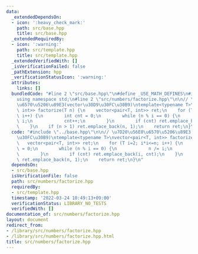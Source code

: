```yaml
---
data:
  _extendedDependsOn:
  - icon: ':heavy_check_mark:'
    path: src/base.hpp
    title: src/base.hpp
  _extendedRequiredBy:
  - icon: ':warning:'
    path: src/template.hpp
    title: src/template.hpp
  _extendedVerifiedWith: []
  _isVerificationFailed: false
  _pathExtension: hpp
  _verificationStatusIcon: ':warning:'
  attributes:
    links: []
  bundledCode: "#line 2 \"src/base.hpp\"\n#define _USE_MATH_DEFINES\n#include <bits/stdc++.h>\n\
    using namespace std;\n#line 2 \"src/numbers/factorize.hpp\"\n\n// \u7D20\u56E0\
    \u6570\u5206\u89E3(vector\u30D9\u30FC\u30B9)\ntemplate<typename T>\nvector<pair<T,\
    \ int>> factorize(T n) {\n    vector<pair<T, int>> ret;\n    for (T i=2; i*i<=n;\
    \ i++) {\n        int cnt = 0;\n        while (n % i == 0) {\n            n /=\
    \ i;\n            cnt++;\n        }\n        if (cnt) ret.emplace_back(i, cnt);\n\
    \    }\n    if (n > 1) ret.emplace_back(n, 1);\n    return ret;\n}\n"
  code: "#include \"../base.hpp\"\n\n// \u7D20\u56E0\u6570\u5206\u89E3(vector\u30D9\
    \u30FC\u30B9)\ntemplate<typename T>\nvector<pair<T, int>> factorize(T n) {\n \
    \   vector<pair<T, int>> ret;\n    for (T i=2; i*i<=n; i++) {\n        int cnt\
    \ = 0;\n        while (n % i == 0) {\n            n /= i;\n            cnt++;\n\
    \        }\n        if (cnt) ret.emplace_back(i, cnt);\n    }\n    if (n > 1)\
    \ ret.emplace_back(n, 1);\n    return ret;\n}\n"
  dependsOn:
  - src/base.hpp
  isVerificationFile: false
  path: src/numbers/factorize.hpp
  requiredBy:
  - src/template.hpp
  timestamp: '2022-03-24 10:49:13+09:00'
  verificationStatus: LIBRARY_NO_TESTS
  verifiedWith: []
documentation_of: src/numbers/factorize.hpp
layout: document
redirect_from:
- /library/src/numbers/factorize.hpp
- /library/src/numbers/factorize.hpp.html
title: src/numbers/factorize.hpp
---
```

